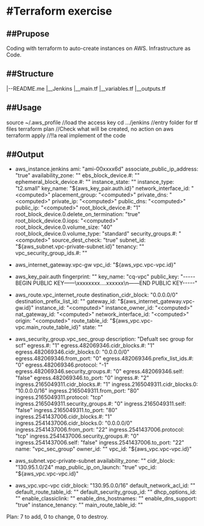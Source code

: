 #Terraform exercise
===

##Prupose
------
Coding with terraform to auto-create instances on AWS.
Infrastructure as Code.

##Structure
------
|--README.me
|__Jenkins
   |__main.tf
   |__variables.tf
   |__outputs.tf
   
##Usage
------
source ~/.aws_profile      //load the access key
cd .../jenkins             //entry folder for tf files
terraform plan             //Check what will be created, no action on aws
terraform apply            //!!a real implement of the code

##Output
------
+ aws_instance.jenkins
    ami:                                       "ami-00xxxx6d"
    associate_public_ip_address:               "true"
    availability_zone:                         "<computed>"
    ebs_block_device.#:                        "<computed>"
    ephemeral_block_device.#:                  "<computed>"
    instance_state:                            "<computed>"
    instance_type:                             "t2.small"
    key_name:                                  "${aws_key_pair.auth.id}"
    network_interface_id:                      "<computed>"
    placement_group:                           "<computed>"
    private_dns:                               "<computed>"
    private_ip:                                "<computed>"
    public_dns:                                "<computed>"
    public_ip:                                 "<computed>"
    root_block_device.#:                       "1"
    root_block_device.0.delete_on_termination: "true"
    root_block_device.0.iops:                  "<computed>"
    root_block_device.0.volume_size:           "40"
    root_block_device.0.volume_type:           "standard"
    security_groups.#:                         "<computed>"
    source_dest_check:                         "true"
    subnet_id:                                 "${aws_subnet.vpc-private-subnet.id}"
    tenancy:                                   "<computed>"
    vpc_security_group_ids.#:                  "<computed>"

+ aws_internet_gateway.vpc-gw
    vpc_id: "${aws_vpc.vpc-vpc.id}"

+ aws_key_pair.auth
    fingerprint: "<computed>"
    key_name:    "cq-vpc"
    public_key:  "-----BEGIN PUBLIC KEY——\xxxxxxxx….xxxxxx\n——END PUBLIC KEY-----"

+ aws_route.vpc_internet_route
    destination_cidr_block:     "0.0.0.0/0"
    destination_prefix_list_id: "<computed>"
    gateway_id:                 "${aws_internet_gateway.vpc-gw.id}"
    instance_id:                "<computed>"
    instance_owner_id:          "<computed>"
    nat_gateway_id:             "<computed>"
    network_interface_id:       "<computed>"
    origin:                     "<computed>"
    route_table_id:             "${aws_vpc.vpc-vpc.main_route_table_id}"
    state:                      "<computed>"

+ aws_security_group.vpc_sec_group
    description:                          "Defualt sec group for scf"
    egress.#:                             "1"
    egress.482069346.cidr_blocks.#:       "1"
    egress.482069346.cidr_blocks.0:       "0.0.0.0/0"
    egress.482069346.from_port:           "0"
    egress.482069346.prefix_list_ids.#:   "0"
    egress.482069346.protocol:            "-1"
    egress.482069346.security_groups.#:   "0"
    egress.482069346.self:                "false"
    egress.482069346.to_port:             "0"
    ingress.#:                            "2"
    ingress.2165049311.cidr_blocks.#:     "1"
    ingress.2165049311.cidr_blocks.0:     "10.0.0.0/16"
    ingress.2165049311.from_port:         "80"
    ingress.2165049311.protocol:          "tcp"
    ingress.2165049311.security_groups.#: "0"
    ingress.2165049311.self:              "false"
    ingress.2165049311.to_port:           "80"
    ingress.2541437006.cidr_blocks.#:     "1"
    ingress.2541437006.cidr_blocks.0:     "0.0.0.0/0"
    ingress.2541437006.from_port:         "22"
    ingress.2541437006.protocol:          "tcp"
    ingress.2541437006.security_groups.#: "0"
    ingress.2541437006.self:              "false"
    ingress.2541437006.to_port:           "22"
    name:                                 "vpc_sec_group"
    owner_id:                             "<computed>"
    vpc_id:                               "${aws_vpc.vpc-vpc.id}"

+ aws_subnet.vpc-private-subnet
    availability_zone:       "<computed>"
    cidr_block:              "130.95.1.0/24"
    map_public_ip_on_launch: "true"
    vpc_id:                  "${aws_vpc.vpc-vpc.id}"

+ aws_vpc.vpc-vpc
    cidr_block:                "130.95.0.0/16"
    default_network_acl_id:    "<computed>"
    default_route_table_id:    "<computed>"
    default_security_group_id: "<computed>"
    dhcp_options_id:           "<computed>"
    enable_classiclink:        "<computed>"
    enable_dns_hostnames:      "<computed>"
    enable_dns_support:        "true"
    instance_tenancy:          "<computed>"
    main_route_table_id:       "<computed>"


Plan: 7 to add, 0 to change, 0 to destroy.
